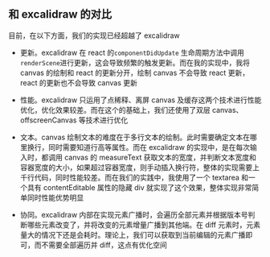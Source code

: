 ## 和 excalidraw 的对比

目前，在以下方面，我们的实现已经超越了 excalidraw

- 更新。excalidraw 在 react 的`componentDidUpdate` 生命周期方法中调用`renderScene`进行更新，这会导致频繁的触发更新。而在我的实现中，我将 canvas 的绘制和 react 的更新分开，绘制 canvas 不会导致 react 更新，react 的更新也不会导致 canvas 更新

- 性能。excalidraw 只运用了点稀释、离屏 canvas 及缓存这两个技术进行性能优化，优化效果较差。而在这个的基础上，我们还使用了双层 canvas、offscreenCanvas 等技术进行优化

- 文本。canvas 绘制文本的难度在于多行文本的绘制。此时需要确定文本在哪里换行，同时需要知道行高等属性。而在 excalidraw 的实现中，是在每次输入时，都调用 canvas 的 measureText 获取文本的宽度，并判断文本宽度和容器宽度的大小，如果超过容器宽度，则手动插入换行符，整体的实现需要上千行代码，同时性能较差。而在我们的实践中，我使用了一个 textarea 和一个具有 contentEditable 属性的隐藏 div 就实现了这个效果，整体实现非常简单同时性能优势明显

- 协同。excalidraw 内部在实现元素广播时，会遍历全部元素并根据版本号判断哪些元素改变了，并将改变的元素增量广播到其他端。在 diff 元素时，元素量大的情况下还是会耗时。理论上，我们可以获取到当前编辑的元素广播即可，而不需要全部遍历并 diff，这点有优化空间
